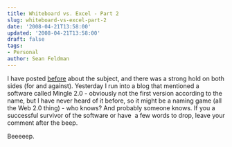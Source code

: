```yaml
---
title: Whiteboard vs. Excel - Part 2
slug: whiteboard-vs-excel-part-2
date: '2008-04-21T13:58:00'
updated: '2008-04-21T13:58:00'
draft: false
tags:
- Personal
author: Sean Feldman
---
```



I have posted [before](http://weblogs.asp.net/sfeldman/archive/2008/04/01/whiteboard-with-stickers-vs-excel.aspx) about the subject, and there was a strong hold on both sides (for and against). Yesterday I run into a blog that mentioned a software called Mingle 2.0 - obviously not the first version according to the name, but I have never heard of it before, so it might be a naming game (all the Web 2.0 thing) - who knows? And probably someone knows. If you a successful survivor of the software or have  a few words to drop, leave your comment after the beep.

Beeeeep.


